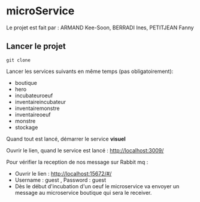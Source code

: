 # microService

Le projet est fait par : ARMAND Kee-Soon, BERRADI Ines, PETITJEAN Fanny

## Lancer le projet


```console
git clone 
```

Lancer les services suivants en même temps (pas obligatoirement):
- boutique
- hero  
- incubateuroeuf
- inventaireincubateur
- inventairemonstre
- inventaireoeuf
- monstre
- stockage

Quand tout est lancé, démarrer le service **visuel**

Ouvrir le lien, quand le service est lancé :
[http://localhost:3009/](http://localhost:3009/)

Pour vérifier la reception de nos message sur Rabbit mq : 
- Ouvrir le lien : <http://localhost:15672/#/> 
- Username : guest , Password : guest 
- Dès le début d'incubation d'un oeuf le microservice va envoyer un message au microservice boutique qui sera le receiver. 


